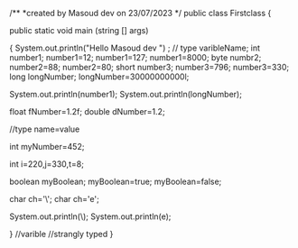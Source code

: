 /**
*created by Masoud dev on 23/07/2023
*/
public class Firstclass {

public static void main (string [] args)

{ System.out.println("Hello Masoud dev ") ;
// type varibleName;
int number1;
number1=12;
number1=127;
number1=8000;
byte numbr2;
number2=88;
number2=80;
short number3;
number3=796;
number3=330;
long longNumber;
longNumber=30000000000l;

System.out.println(number1);
System.out.println(longNumber);

float fNumber=1.2f;
double dNumber=1.2;

//type name=value

int myNumber=452;

int i=220,j=330,t=8;

boolean myBoolean;
myBoolean=true;
myBoolean=false;

char ch='\\';
char ch='e';


System.out.println(\\);
System.out.println(e);

}
//varible
//strangly typed
}

